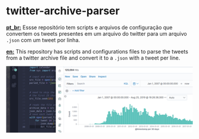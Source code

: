 # twitter-archive-parser

[**pt_br:**](README.pt_br.md) Essse repositório tem scripts e arquivos de configuração que convertem os tweets presentes em um arquivo do twitter para um arquivo `.json` com um tweet por linha.

[**en:**](README.en.md) This repository has scripts and configurations files to parse the tweets from a twitter archive file and convert it to a `.json` with a tweet per line.

![tweets file](images/twitter-parser.png)